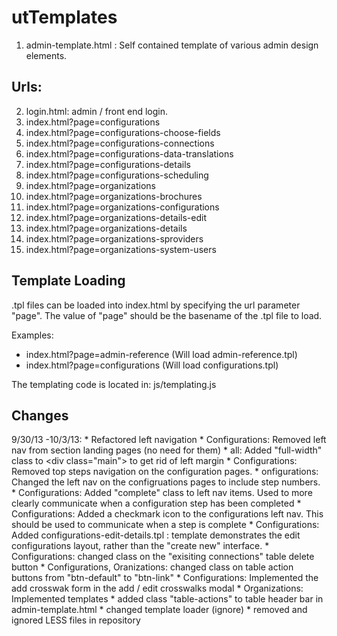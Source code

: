 utTemplates
===========
1. admin-template.html : Self contained template of various admin design elements.

Urls:
-----
2. login.html: admin / front end login.
3. index.html?page=configurations
4. index.html?page=configurations-choose-fields
5. index.html?page=configurations-connections
6. index.html?page=configurations-data-translations
7. index.html?page=configurations-details
8. index.html?page=configurations-scheduling
9. index.html?page=organizations
10. index.html?page=organizations-brochures
11. index.html?page=organizations-configurations
12. index.html?page=organizations-details-edit
13. index.html?page=organizations-details
14. index.html?page=organizations-sproviders
15. index.html?page=organizations-system-users

Template Loading
----------------
.tpl files can be loaded into index.html by specifying the url parameter "page". The value of "page" should be the basename of the .tpl file to load.

Examples:
* index.html?page=admin-reference (Will load admin-reference.tpl)
* index.html?page=configurations (Will load configurations.tpl)

The templating code is located in: js/templating.js


Changes
----------------

9/30/13 -10/3/13:
	* Refactored left navigation
	* Configurations: Removed left nav from section landing pages (no need for them)
	* all: Added "full-width" class to &lt;div class="main"&gt; to get rid of left margin
	* Configurations: Removed top steps navigation on the configuration pages.
	* onfigurations: Changed the left nav on the configruations pages to include step numbers.
	* Configurations:  Added "complete" class to left nav items. Used to more clearly communicate when a configuration step has been completed
	* Configurations: Added a checkmark icon to the configurations left nav.  This should be used to communicate when a step is complete
	* Configurations: Added configurations-edit-details.tpl : template demonstrates the edit configurations layout, rather than the "create new" interface.
	* Configurations: changed class on the "exisiting connections" table delete button
	* Configurations, Oranizations: changed class on table action buttons from "btn-default" to "btn-link"
	* Configurations: Implemented the add crosswak form in the add / edit crosswalks modal
	* Organizations: Implemented templates
	* added class "table-actions" to table header bar in admin-template.html
	* changed template loader (ignore)
	* removed and ignored LESS files in repository